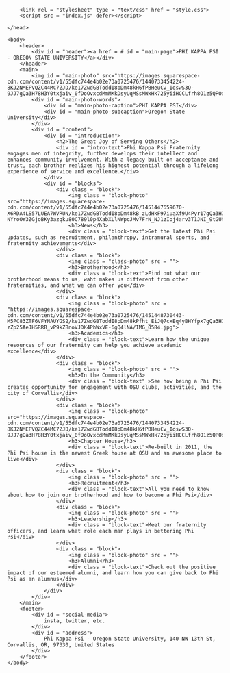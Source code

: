 <!DOCTYPE HTML>
<html>
	<head>
		<meta charset = "utf-8">
		<title>Phi Kappa Psi</title>

		<link rel = "stylesheet" type = "text/css" href = "style.css">
		<script src = "index.js" defer></script>

	</head>

	<body>
		<header>
			<div id = "header"><a href = # id = "main-page">PHI KAPPA PSI - OREGON STATE UNIVERSITY</a></div>
		</header>
		<main>
			<img id = "main-photo" src="https://images.squarespace-cdn.com/content/v1/55dfc744e4b02e73a0725476/1440733454224-8KJ2NMEFVQZC44MC7ZJD/ke17ZwdGBToddI8pDm48kH6fPBHeuCv_IqswS3Q-9JJ7gQa3H78H3Y0txjaiv_0fDoOvxcdMmMKkDsyUqMSsMWxHk725yiiHCCLfrh8O1z5QPOohDIaIeljMHgDF5CVlOqpeNLcJ80NK65_fV7S1UdOuUkzqMGMAnIc_zSfHdni2JC80USpvAXo1WjE8CapyxMLawJN1msShJFOhJkkAfw/PhiPsiChapterhouse.jpg">
			<div id = "main-photo-words">
				<div id = "main-photo-caption">PHI KAPPA PSI</div>
				<div id = "main-photo-subcaption">Oregon State University</div>
			</div>
			<div id = "content">
				<div id = "introduction">
					<h2>The Great Joy of Serving Others</h2>
					<div id = "intro-text">Phi Kappa Psi Fraternity engages men of integrity, further develops their intellect and enhances community involvement. With a legacy built on acceptance and trust, each brother realizes his highest potential through a lifelong experience of service and excellence.</div>
				</div>
				<div id = "blocks">
					<div class = "block">
						<img class = "block-photo" src="https://images.squarespace-cdn.com/content/v1/55dfc744e4b02e73a0725476/1451447659670-X6RDA4LS57LUEA7WVRUN/ke17ZwdGBToddI8pDm48kB_zLdHkF97iuaXf9U4Pyr17gQa3H78H3Y0txjaiv_0fDoOvxcdMmMKkDsyUqMSsMWxHk725yiiHCCLfrh8O1z4YTzHvnKhyp6Da-NYroOW3ZGjoBKy3azqku80C789l0p4XabXLlNWpcJMv7FrN_NJ1zIoj4arv3T1JNI_9tGUhTGjS3ROJqeAbBF4fkEeD6w/IMG_9202.jpg">
						<h3>News</h3>
						<div class = "block-text">Get the latest Phi Psi updates, such as recruitment, philanthropy, intramural sports, and fraternity achievements</div>
					</div>
					<div class = "block">
						<img class = "class-photo" src = "">
						<h3>Brotherhood</h3>
						<div class = "block-text">Find out what our brotherhood means to us, waht makes us different from other fraternities, and what we can offer you</div>
					</div>
					<div class = "block">
						<img class = "block-photo" src = "https://images.squarespace-cdn.com/content/v1/55dfc744e4b02e73a0725476/1451448730443-M5PC83ZTF6VFYNAUYGS2/ke17ZwdGBToddI8pDm48kPfht_EiJQ7cxEq4yBHYfpx7gQa3H78H3Y0txjaiv_0fDoOvxcdMmMKkDsyUqMSsMWxHk725yiiHCCLfrh8O1z5QPOohDIaIeljMHgDF5CVlOqpeNLcJ80NK65_fV7S1UT1jnD27OYrinqKJtsfAyzET-zZp25AeJH5RRB_vP9kZBnoVJDK4PhWxVE-6gQ4lNA/IMG_0584.jpg">
						<h3>Academics</h3>
						<div class = "block-text">Learn how the unique resources of our fraternity can help you achieve academic excellence</div>
					</div>
					<div class = "block">
						<img class = "block-photo" src = "">
						<h3>In the Community</h3>
						<div class = "block-text" >See how being a Phi Psi creates opportunity for engagement with OSU clubs, activities, and the city of Corvallis</div>
					</div>
					<div class = "block">
						<img class = "block-photo" src="https://images.squarespace-cdn.com/content/v1/55dfc744e4b02e73a0725476/1440733454224-8KJ2NMEFVQZC44MC7ZJD/ke17ZwdGBToddI8pDm48kH6fPBHeuCv_IqswS3Q-9JJ7gQa3H78H3Y0txjaiv_0fDoOvxcdMmMKkDsyUqMSsMWxHk725yiiHCCLfrh8O1z5QPOohDIaIeljMHgDF5CVlOqpeNLcJ80NK65_fV7S1UdOuUkzqMGMAnIc_zSfHdni2JC80USpvAXo1WjE8CapyxMLawJN1msShJFOhJkkAfw/PhiPsiChapterhouse.jpg">
						<h3>Chapter House</h3>
						<div class = "block-text">Re-built in 2011, the Phi Psi house is the newest Greek house at OSU and an awesome place to live</div>
					</div>
					<div class = "block">
						<img class = "block-photo" src = "">
						<h3>Recruitment</h3>
						<div class = "block-text">All you need to know about how to join our brotherhood and how to become a Phi Psi</div>
					</div>
					<div class = "block">
						<img class = "block-photo" src = "">
						<h3>Leadership</h3>
						<div class = "block-text">Meet our fraternity officers, and learn what role each man plays in bettering Phi Psi</div>
					</div>
					<div class = "block">
						<img class = "block-photo" src = "">
						<h3>Alumni</h3>
						<div class = "block-text">Check out the positive impact of our esteemed alumni, and learn how you can give back to Phi Psi as an alumnus</div>
					</div>
				</div>
			</div>
		</main>
		<footer>
			<div id = "social-media">
				insta, twitter, etc.	
			</div>
			<div id = "address">
				Phi Kappa Psi - Oregon State University, 140 NW 13th St, Corvallis, OR, 97330, United States
			</div>
		</footer>
	</body>
</html>
